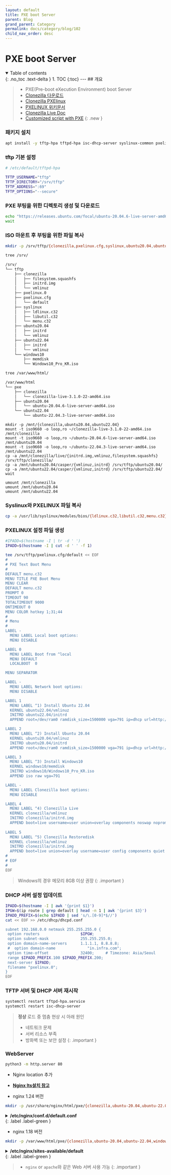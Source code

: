 ```yaml
---
layout: default
title: PXE boot Server
parent: Blog
grand_parent: Category
permalink: docs/category/blog/102
child_nav_order: desc
---
```

# PXE boot Server
<details open markdown="block">
  <summary>
    Table of contents
  </summary>
  {: .no_toc .text-delta }
1. TOC
{:toc}
---
## 개요

> - PXE(Pre-boot eXecution Environment) boot Server
> - [Clonezilla 다운로드](https://jaist.dl.sourceforge.net/project/clonezilla/clonezilla_live_stable/)
> - [Clonezilla PXElinux](https://clonezilla.org/livepxe.php)
> - [PXELINUX 위키문서](https://wiki.syslinux.org/wiki/index.php?title=PXELINUX)
> - [Clonezilla Live Doc](https://clonezilla.org/fine-print-live-doc.php?path=clonezilla-live/doc/99_Misc/00_live-boot-parameters.doc)
> - [Customized script with PXE](https://clonezilla.org/show-live-doc-content.php?topic=clonezilla-live%2Fdoc%2F07_Customized_script_with_PXE)
{: .new }

### 패키지 설치
```bash
apt install -y tftp-hpa tftpd-hpa isc-dhcp-server syslinux-common pxelinux
```

### tftp 기본 설정

```bash
# /etc/default/tftpd-hpa

TFTP_USERNAME="tftp"
TFTP_DIRECTORY="/srv/tftp"
TFTP_ADDRESS=":69"
TFTP_OPTIONS="--secure"
```

### PXE 부팅을 위한 디렉토리 생성 및 다운로드

```bash
echo "https://releases.ubuntu.com/focal/ubuntu-20.04.6-live-server-amd64.iso" "https://releases.ubuntu.com/jammy/ubuntu-22.04.3-live-server-amd64.iso" "https://jaist.dl.sourceforge.net/project/clonezilla/clonezilla_live_stable/3.1.0-22/clonezilla-live-3.1.0-22-amd64.iso" | xargs -P 4 -n 1 wget --progress=bar
wait
```

### ISO 마운트 후 부팅을 위한 파일 복사

```bash
mkdir -p /srv/tftp/{clonezilla,pxelinux.cfg,syslinux,ubuntu20.04,ubuntu22.04,windows10}
```

```bash
tree /srv/
```

```bash
/srv/
└── tftp
    ├── clonezilla
    │   ├── filesystem.squashfs
    │   ├── initrd.img
    │   └── vmlinuz
    ├── pxelinux.0
    ├── pxelinux.cfg
    │   └── default
    ├── syslinux
    │   ├── ldlinux.c32
    │   ├── libutil.c32
    │   └── menu.c32
    ├── ubuntu20.04
    │   ├── initrd
    │   └── vmlinuz
    ├── ubuntu22.04
    │   ├── initrd
    │   └── vmlinuz
    └── windows10
        ├── memdisk
        └── Windows10_Pro_KR.iso
```

```bash
tree /var/www/html/
```

```bash
/var/www/html
└── pxe
    ├── clonezilla
    │   └── clonezilla-live-3.1.0-22-amd64.iso
    ├── ubuntu20.04
    │   └── ubuntu-20.04.6-live-server-amd64.iso
    └── ubuntu22.04
        └── ubuntu-22.04.3-live-server-amd64.iso
```

```
mkdir -p /mnt/{clonezilla,ubuntu20.04,ubuntu22.04}
mount -t iso9660 -o loop,ro ~/clonezilla-live-3.1.0-22-amd64.iso /mnt/clonezilla
mount -t iso9660 -o loop,ro ~/ubuntu-20.04.6-live-server-amd64.iso /mnt/ubuntu20.04
mount -t iso9660 -o loop,ro ~/ubuntu-22.04.3-live-server-amd64.iso /mnt/ubuntu22.04
cp -a /mnt/clonezilla/live/{initrd.img,vmlinuz,filesystem.squashfs} /srv/tftp/clonezilla/
cp -a /mnt/ubuntu20.04/casper/{vmlinuz,initrd} /srv/tftp/ubuntu20.04/
cp -a /mnt/ubuntu22.04/casper/{vmlinuz,initrd} /srv/tftp/ubuntu22.04/
wait

umount /mnt/clonezilla
umount /mnt/ubuntu20.04
umount /mnt/ubuntu22.04
```

### Syslinux와 PXELINUX 파일 복사

```bash
cp -a /usr/lib/syslinux/modules/bios/{ldlinux.c32,libutil.c32,menu.c32} /srv/tftp/syslinux/
```

### PXELINUX 설정 파일 생성

```bash
#IPADD=$(hostname -I | tr -d ' ')
IPADD=$(hostname -I | cut -d ' ' -f 1)

tee /srv/tftp/pxelinux.cfg/default << EOF
#
# PXE Text Boot Menu
#
DEFAULT menu.c32
MENU TITLE PXE Boot Menu
MENU CLEAR
DEFAULT menu.c32
PROMPT 0
TIMEOUT 90
TOTALTIMEOUT 9000
ONTIMEOUT 0
MENU COLOR hotkey 1;31;44
#
# Menu
#
LABEL -
  MENU LABEL Local boot options:
  MENU DISABLE

LABEL 0
  MENU LABEL Boot from ^local
  MENU DEFAULT
  LOCALBOOT  0

MENU SEPARATOR

LABEL -
  MENU LABEL Network boot options:
  MENU DISABLE

LABEL 1
  MENU LABEL ^1) Install Ubuntu 22.04
  KERNEL ubuntu22.04/vmlinuz
  INITRD ubuntu22.04/initrd
  APPEND root=/dev/ram0 ramdisk_size=1500000 vga=791 ip=dhcp url=http://192.168.0.40/ubuntu22.04/ubuntu-22.04.3-live-server-amd64.iso

LABEL 2
  MENU LABEL ^2) Install Ubuntu 20.04
  KERNEL ubuntu20.04/vmlinuz
  INITRD ubuntu20.04/initrd
  APPEND root=/dev/ram0 ramdisk_size=1500000 vga=791 ip=dhcp url=http://192.168.0.40/ubuntu20.04/ubuntu-20.04.6-live-server-amd64.iso

LABEL 3
  MENU LABEL ^3) Install Windows10
  KERNEL windows10/memdisk
  INITRD windows10/Windows10_Pro_KR.iso
  APPEND iso raw vga=791

LABEL -
  MENU LABEL Clonezilla boot options:
  MENU DISABLE

LABEL 4
  MENU LABEL ^4) Clonezilla Live
  KERNEL clonezilla/vmlinuz
  INITRD clonezilla/initrd.img
  APPEND boot=live username=user union=overlay components noswap noprompt vga=791 keyboard-layouts=us locales=en_US.UTF-8 fetch=tftp://192.168.0.40/clonezilla/filesystem.squashfs
        
LABEL 5
  MENU LABEL ^5) Clonezilla Restoredisk
  KERNEL clonezilla/vmlinuz
  INITRD clonezilla/initrd.img
  APPEND boot=live union=overlay username=user config components quiet noswap edd=on nomodeset enforcing=0 noeject vga=788 fetch=tftp://192.168.0.40/clonezilla/filesystem.squashfs ocs_prerun="dhclient -v" ocs_prerun1="echo '1234' | sshfs root@192.168.0.40:/home/partimag /home/partimag -p 22 -o noatime -o ssh_command='ssh -oStrictHostKeyChecking=No' -o password_stdin" ocs_live_run="/usr/sbin/ocs-sr -g auto -e1 auto -e2 -r -j2 -icds -k1 -p reboot restoredisk xm-Mail20_G9 sda" keyboard-layouts=NONE ocs_live_batch="no" locales="en_US.UTF-8" nolocales
#
# EOF
#  
EOF
```

> Windows의 경우 메모리 8GB 이상 권장
{: .important }

### DHCP 서버 설정 업데이트

```bash
IPADD=$(hostname -I | awk '{print $1}')
IPGW=$(ip route | grep default | head -n 1 | awk '{print $3}')
IPADD_PREFIX=$(echo $IPADD | sed 's/\.[0-9]*$//')
cat << EOF >> /etc/dhcp/dhcpd.conf

subnet 192.168.0.0 netmask 255.255.255.0 {
 option routers                  $IPGW;
 option subnet-mask              255.255.255.0;
 option domain-name-servers      1.1.1.1, 8.8.8.8;
 #  option domain-name              "in.infra.com";
 option time-offset              32400;     # Timezone: Asia/Seoul
 range $IPADD_PREFIX.100 $IPADD_PREFIX.200;
 next-server $IPADD;
 filename "pxelinux.0";
}
EOF
```

### TFTP 서버 및 DHCP 서버 재시작

```bash
systemctl restart tftpd-hpa.service
systemctl restart isc-dhcp-server
```

> **정상** 로드 중 멈춤 현상 시 아래 원인
> - 네트워크 문제
> - 서버 리소스 부족
> - 방화벽 또는 보안 설정
{: .important }


### WebServer

```bash
python3 -m http.server 80
```

- Nginx location 추가

- **[Nginx lts설치 참고](https://heaths2.github.io/docs/category/blog/105)**

- nginx 1.24 버전

```bash
mkdir -p /usr/share/nginx/html/pxe/{clonezilla,ubuntu-20.04,ubuntu-22.04,windows10}
```

<details markdown="block">
  <summary>
    <strong>/etc/nginx/conf.d/default.conf</strong>
  </summary>
  {: .text-delta }

```bash
server {
    listen       80;
    server_name  localhost;

    #access_log  /var/log/nginx/host.access.log  main;

    location / {
        root   /usr/share/nginx/html;
        index  index.html index.htm;
    }

    location /pxe/ {
        root /usr/share/nginx/html;
        autoindex on;
        autoindex_exact_size off;
        autoindex_localtime on;
    }
...이하생략...
```

</details>
{: .label .label-green }

- nginx 1.18 버전

```bash
mkdir -p /var/www/html/pxe/{clonezilla,ubuntu-20.04,ubuntu-22.04,windows10}
```

<details markdown="block">
  <summary>
    <strong>/etc/nginx/sites-available/default</strong>
  </summary>
  {: .text-delta }

```bash
##
# You should look at the following URL's in order to grasp a solid understanding
# of Nginx configuration files in order to fully unleash the power of Nginx.
# https://www.nginx.com/resources/wiki/start/
# https://www.nginx.com/resources/wiki/start/topics/tutorials/config_pitfalls/
# https://wiki.debian.org/Nginx/DirectoryStructure
#
# In most cases, administrators will remove this file from sites-enabled/ and
# leave it as reference inside of sites-available where it will continue to be
# updated by the nginx packaging team.
#
# This file will automatically load configuration files provided by other
# applications, such as Drupal or Wordpress. These applications will be made
# available underneath a path with that package name, such as /drupal8.
#
# Please see /usr/share/doc/nginx-doc/examples/ for more detailed examples.
##

# Default server configuration
#
server {
        listen 80 default_server;
        listen [::]:80 default_server;

        # SSL configuration
        #
        # listen 443 ssl default_server;
        # listen [::]:443 ssl default_server;
        #
        # Note: You should disable gzip for SSL traffic.
        # See: https://bugs.debian.org/773332
        #
        # Read up on ssl_ciphers to ensure a secure configuration.
        # See: https://bugs.debian.org/765782
        #
        # Self signed certs generated by the ssl-cert package
        # Don't use them in a production server!
        #
        # include snippets/snakeoil.conf;

        root /var/www/html;

        # Add index.php to the list if you are using PHP
        index index.html index.htm index.nginx-debian.html;

        server_name _;

        location / {
                # First attempt to serve request as file, then
                # as directory, then fall back to displaying a 404.
                try_files $uri $uri/ =404;
        }

        location /pxe/ {
                alias /var/www/html/pxe/;
                autoindex on;
                autoindex_exact_size off;
                autoindex_localtime on;
        }

        # pass PHP scripts to FastCGI server
        #
        #location ~ \.php$ {
        #       include snippets/fastcgi-php.conf;
        #
        #       # With php-fpm (or other unix sockets):
        #       fastcgi_pass unix:/var/run/php/php7.4-fpm.sock;
        #       # With php-cgi (or other tcp sockets):
        #       fastcgi_pass 127.0.0.1:9000;
        #}

        # deny access to .htaccess files, if Apache's document root
        # concurs with nginx's one
        #
        #location ~ /\.ht {
        #       deny all;
        #}
}


# Virtual Host configuration for example.com
#
# You can move that to a different file under sites-available/ and symlink that
# to sites-enabled/ to enable it.
#
#server {
#       listen 80;
#       listen [::]:80;
#
#       server_name example.com;
#
#       root /var/www/example.com;
#       index index.html;
#
#       location / {
#               try_files $uri $uri/ =404;
#       }
#}
```

</details>
{: .label .label-green }


> - `nginx` or `apache`와 같은 Web 서버 사용 가능
{: .important }
